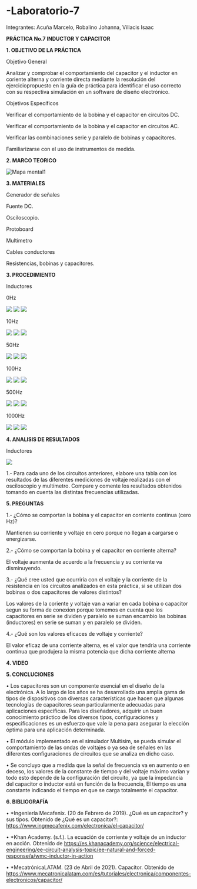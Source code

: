 # -Laboratorio-7

Integrantes: Acuña Marcelo, Robalino Johanna, Villacis Isaac 

**PRÁCTICA No.7 INDUCTOR Y CAPACITOR**

**1. OBJETIVO DE LA PRÁCTICA**

Objetivo General

Analizar y comprobar el comportamiento del capacitor y el inductor en coriente alterna y 
corriente directa mediante la   resolución del ejerciciopropuesto en la guía de práctica
para identificar el uso correcto con su respectiva simulación en un software de diseño electrónico.

Objetivos Específicos 

Verificar el comportamiento de la bobina y el capacitor en circuitos DC.

Verificar el comportamiento de la bobina y el capacitor en circuitos AC.

Verificar las combinaciones serie y paralelo de bobinas y capacitores.

Familiarizarse con el uso de instrumentos de medida.

**2. MARCO TEORICO**

![Mapa mental1](https://user-images.githubusercontent.com/84789076/131373508-d52f2ec2-d05a-4d16-b977-506c28baaca9.JPG)

**3. MATERIALES**

Generador de señales

Fuente DC.

Osciloscopio.

Protoboard

Multímetro

Cables conductores

Resistencias, bobinas y capacitores.

**3. PROCEDIMIENTO**

Inductores

0Hz

<img src=Img/LAB3_1.PNG>

<img src=Img/LAB3_2.PNG>

<img src=Img/LAB3_3.PNG>

10Hz

<img src=Img/LAB3_4.PNG>

<img src=Img/LAB3_5.PNG>

<img src=Img/LAB3_6.PNG>

50Hz

<img src=Img/LAB3_7.PNG>

<img src=Img/LAB3_8.PNG>

<img src=Img/LAB3_9.PNG>

100Hz

<img src=Img/LAB3_10.PNG>

<img src=Img/LAB3_11.PNG>

<img src=Img/LAB3_12.PNG>

500Hz

<img src=Img/LAB3_13.PNG>

<img src=Img/LAB3_14.PNG>

<img src=Img/LAB3_15.PNG>

1000Hz

<img src=Img/LAB3_16.PNG>

<img src=Img/LAB3_17.PNG>

<img src=Img/LAB3_18.PNG>

**4. ANALISIS DE RESULTADOS**

Inductores

<img src=Img/TABLA3.PNG>

1.- Para cada uno de los circuitos anteriores, elabore una tabla con los resultados de las diferentes mediciones de voltaje realizadas con el osciloscopio y multímetro. Compare y comente los resultados obtenidos tomando en cuenta las distintas frecuencias utilizadas.

**5. PREGUNTAS**

1.- ¿Cómo se comportan la bobina y el capacitor en corriente continua (cero Hz)?

Mantienen su  corriente y voltaje en cero porque no llegan a cargarse o energizarse. 

2.- ¿Cómo se comportan la bobina y el capacitor en corriente alterna?

El voltaje aunmenta de acuerdo a la frecuencia y su corriente va disminuyendo.

3.- ¿Qué cree usted que ocurriría con el voltaje y la corriente de la resistencia en los circuitos analizados en esta práctica, si se utilizan dos bobinas o dos capacitores de valores distintos?

Los valores de la coriente y voltaje van a variar en cada bobina o capacitor segun su forma de conexion porque tomemos en cuenta que los capacitores en serie se dividen y paralelo se suman encambio las bobinas (inductores)  en serie se suman y en paralelo se dividen.

4.- ¿Qué son los valores eficaces de voltaje y corriente?

El valor eficaz de una corriente alterna, es el valor que tendría una corriente continua que produjera la misma potencia que dicha corriente alterna

**4. VIDEO**

**5. CONCLUCIONES**

•	Los capacitores son un componente esencial en el diseño de la electrónica. A lo largo de los años se ha desarrollado una amplia gama de tipos de dispositivos con diversas características que hacen que algunas tecnologías de capacitores sean particularmente adecuadas para aplicaciones específicas. Para los diseñadores, adquirir un buen conocimiento práctico de los diversos tipos, configuraciones y especificaciones es un esfuerzo que vale la pena para asegurar la elección óptima para una aplicación determinada.

•	El módulo implementado en el simulador Multisim, se pueda simular el comportamiento de las ondas de voltajes o ya sea de señales en las diferentes configuraciones de circuitos que se analiza en dicho caso.

•	Se concluyo que a medida que la señal de frecuencia va en aumento o en deceso, los valores de la constante de tiempo y del voltaje máximo varían y todo esto depende de la configuración del circuito, ya que la impedancia del capacitor o inductor está en función de la frecuencia, El tiempo es una constante indicando el tiempo en que se carga totalmente el capacitor.

**6. BIBLIOGRAFÍA**

•	*Ingeniería Mecafenix. (20 de Febrero de 2019). ¿Qué es un capacitor? y sus tipos. Obtenido de ¿Qué es un capacitor?: https://www.ingmecafenix.com/electronica/el-capacitor/

•	*Khan Academy. (s.f.). La ecuación de corriente y voltaje de un inductor en acción. Obtenido de https://es.khanacademy.org/science/electrical-engineering/ee-circuit-analysis-topic/ee-natural-and-forced-response/a/wmc-inductor-in-action

•	*MecatrónicaLATAM. (23 de Abril de 2021). Capacitor. Obtenido de https://www.mecatronicalatam.com/es/tutoriales/electronica/componentes-electronicos/capacitor/

